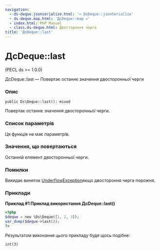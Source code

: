 ```yaml
---
navigation:
  - ds-deque.jsonserialize.html: '« DsDeque::jsonSerialize'
  - ds-deque.map.html: 'ДсDeque::map »'
  - index.html: PHP Manual
  - class.ds-deque.html: Двостороння черга
title: 'ДсDeque::last'
---
```

# ДсDeque::last

(PECL ds >= 1.0.0)

ДсDeque::last — Повертає останнє значення двосторонньої черги

### Опис

```methodsynopsis
public Ds\Deque::last(): mixed
```

Повертає останнє значення двосторонньої черги.

### Список параметрів

Ця функція не має параметрів.

### Значення, що повертаються

Останній елемент двосторонньої черги.

### Помилки

Викидає виняток [UnderflowException](class.underflowexception.html)якщо двостороння черга порожня.

### Приклади

**Приклад #1 Приклад використання **ДсDeque::last()****

```php
<?php
$deque = new \Ds\Deque([1, 2, 3]);
var_dump($deque->last());
?>
```

Результатом виконання цього прикладу буде щось подібне:

```
int(3)
```
